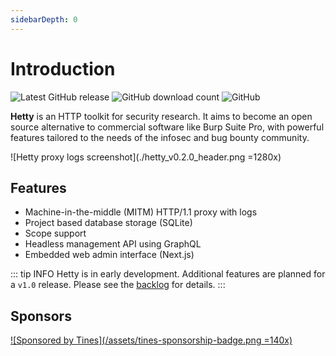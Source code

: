 ```yaml
---
sidebarDepth: 0
---
```


# Introduction

![Latest GitHub release](https://img.shields.io/github/v/release/dstotijn/hetty?color=18BA91&style=flat-square)
![GitHub download count](https://img.shields.io/github/downloads/dstotijn/hetty/total?color=18BA91&style=flat-square)
![GitHub](https://img.shields.io/github/license/dstotijn/hetty?color=18BA91&style=flat-square)

**Hetty** is an HTTP toolkit for security research. It aims to become an open
source alternative to commercial software like Burp Suite Pro, with powerful
features tailored to the needs of the infosec and bug bounty community.

![Hetty proxy logs screenshot](./hetty_v0.2.0_header.png =1280x)

## Features

- Machine-in-the-middle (MITM) HTTP/1.1 proxy with logs
- Project based database storage (SQLite)
- Scope support
- Headless management API using GraphQL
- Embedded web admin interface (Next.js)

::: tip INFO
Hetty is in early development. Additional features are planned
for a `v1.0` release. Please see the <a href="https://github.com/dstotijn/hetty/projects/1">backlog</a>
for details.
:::

## Sponsors

[![Sponsored by Tines](/assets/tines-sponsorship-badge.png =140x)](https://www.tines.com/?utm_source=oss&utm_medium=sponsorship&utm_campaign=hetty)
